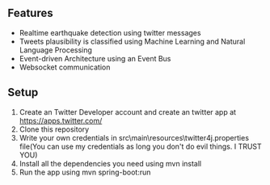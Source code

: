 ## Features
  - Realtime earthquake detection using twitter messages
  - Tweets plausibility is classified using Machine Learning and Natural Language Processing
  - Event-driven Architecture using an Event Bus
  - Websocket communication

## Setup
1. Create an Twitter Developer account and create an twitter app at https://apps.twitter.com/
2. Clone this repository
3. Write your own credentials in src\main\resources\twitter4j.properties file(You can use my credentials as long you don't do evil things. I TRUST YOU)
4. Install all the dependencies you need using mvn install
5. Run the app using mvn spring-boot:run


